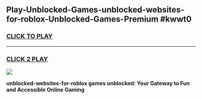 
## Play-Unblocked-Games-unblocked-websites-for-roblox-Unblocked-Games-Premium #kwwt0
<h3>
<a href="https://premium.freeplayer.one?title=unblocked-websites-for-roblox&ref=12M">CLICK TO PLAY</a></h3>
<hr>

<h3>
<a href="https://premium.freeplayer.one?title=unblocked-websites-for-roblox&ref=12M">CLICK 2 PLAY</a>
  
</h3>

<a href="https://premium.freeplayer.one?title=unblocked-websites-for-roblox&ref=12M"><img src="https://clearcache.store/games.png"></a>


**unblocked-websites-for-roblox games unblocked: Your Gateway to Fun and Accessible Online Gaming**
